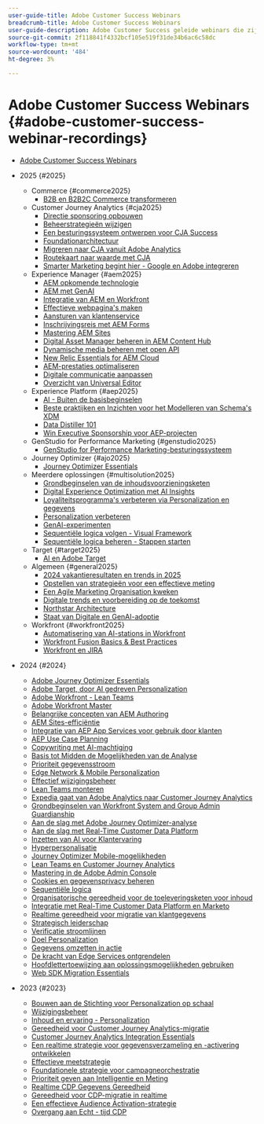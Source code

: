 ```yaml
---
user-guide-title: Adobe Customer Success Webinars
breadcrumb-title: Adobe Customer Success Webinars
user-guide-description: Adobe Customer Success geleide webinars die zijn ontworpen om u te helpen uw investering in Adobe Experience Cloud te optimaliseren. Vergroot waardevolle inzichten om de waarde te maximaliseren en de acceptatie van Adobe-oplossingen te vergroten.
source-git-commit: 2f118841f4332bcf105e519f31de34b6ac6c58dc
workflow-type: tm+mt
source-wordcount: '484'
ht-degree: 3%

---
```



# Adobe Customer Success Webinars {#adobe-customer-success-webinar-recordings}

+ [Adobe Customer Success Webinars](overview.md)
+ 2025 {#2025}
   + Commerce {#commerce2025}
      + [B2B en B2B2C Commerce transformeren](2025/transforming-b2b-commerce.md)
   + Customer Journey Analytics {#cja2025}
      + [Directie sponsoring opbouwen](2025/cja-success.md)
      + [Beheerstrategieën wijzigen](2025/cja-adoption.md)
      + [Een besturingssysteem ontwerpen voor CJA Success](2025/cja-operating-model.md)
      + [Foundationarchitectuur](2025/cja-vision.md)
      + [Migreren naar CJA vanuit Adobe Analytics](2025/analytics-to-cja-migration.md)
      + [Routekaart naar waarde met CJA](2025/roadmap-to-value-cja.md)
      + [Smarter Marketing begint hier - Google en Adobe integreren](2025/smarter-marketing-starts-here-integrating-google-and-adobe.md)
   + Experience Manager {#aem2025}
      + [AEM opkomende technologie](2025/personalized-experiences-aem.md)
      + [AEM met GenAI](2025/aem-genai.md)
      + [Integratie van AEM en Workfront](2025/aem-workfront-integration.md)
      + [Effectieve webpagina&#39;s maken](2025/build-effective-web-pages.md)
      + [Aansturen van klantenservice](2025/driving-customer-engagement.md)
      + [Inschrijvingsreis met AEM Forms](2025/payer-enrollment-journey.md)
      + [Mastering AEM Sites](2025/mastering-aem-sites.md)
      + [Digital Asset Manager beheren in AEM Content Hub](2025/mastering-dam-aem-content-hub.md)
      + [Dynamische media beheren met open API](2025/dynamic-media-open-ai.md)
      + [New Relic Essentials for AEM Cloud](2025/new-relic-essentials-aem-cloud.md)
      + [AEM-prestaties optimaliseren](2025/optimize-aem-performance.md)
      + [Digitale communicatie aanpassen](2025/personalize-digital-communications.md)
      + [Overzicht van Universal Editor](2025/modern-aem-authoring.md)
   + Experience Platform {#aep2025}
      + [AI - Buiten de basisbeginselen](2025/ai-beyond-basics.md)
      + [Beste praktijken en Inzichten voor het Modelleren van Schema&#39;s XDM](2025/model-xdm-schemas.md)
      + [Data Distiller 101](2025/data-distiller-101.md)
      + [Win Executive Sponsorship voor AEP-projecten](2025/exec-sponsorship-aep-projects.md)
   + GenStudio for Performance Marketing {#genstudio2025}
      + [GenStudio for Performance Marketing-besturingssysteem](2025/genstudio-for-performance-marketing-operating-model.md)
   + Journey Optimizer {#ajo2025}
      + [Journey Optimizer Essentials](2025/journey-optimizer-essentials.md)
   + Meerdere oplossingen {#multisolution2025}
      + [Grondbeginselen van de inhoudsvoorzieningsketen](2025/content-supply-chain-basics.md)
      + [Digital Experience Optimization met AI Insights](2025/accelerating-digital-experience-optimization.md)
      + [Loyaliteitsprogramma&#39;s verbeteren via Personalization en gegevens](2025/enhance-loyalty-programs.md)
      + [Personalization verbeteren](2025/enhancing-personalization.md)
      + [GenAI-experimenten](2025/gen-ai-experimentation.md)
      + [Sequentiële logica volgen - Visual Framework](2025/mastering-sequential-logic.md)
      + [Sequentiële logica beheren - Stappen starten](2025/sequential-logic-start-stop.md)
   + Target {#target2025}
      + [AI en Adobe Target](2025/ai-adobe-target.md)
   + Algemeen {#general2025}
      + [2024 vakantieresultaten en trends in 2025](2025/adobe-digital-insights.md)
      + [Opstellen van strategieën voor een effectieve meting](2025/impactful-insights.md)
      + [Een Agile Marketing Organisation kweken](2025/agile-marketing-organization.md)
      + [Digitale trends en voorbereiding op de toekomst](2025/digital-trends-preparing-future.md)
      + [Northstar Architecture](2025/northstar-architecture.md)
      + [Staat van Digitale en GenAI-adoptie](2025/state-of-digital-and-genai-adoption-webinar.md)
   + Workfront {#workfront2025}
      + [Automatisering van AI-stations in Workfront](2025/unlock-efficiency-ai-drive-automation-workfront.md)
      + [Workfront Fusion Basics &amp; Best Practices](2025/adobe-workfront-fusion-best-practices.md)
      + [Workfront en JIRA](2025/workfront-and-jira.md)

+ 2024 {#2024}
   + [Adobe Journey Optimizer Essentials](2024/ajo-essentials.md)
   + [Adobe Target, door AI gedreven Personalization](2024/ai-personalization.md)
   + [Adobe Workfront - Lean Teams](2024/workfront-lean-teams.md)
   + [Adobe Workfront Master](2024/workfront-mastery.md)
   + [Belangrijke concepten van AEM Authoring](2024/aem-authoring-concepts.md)
   + [AEM Sites-efficiëntie](2024/aem-sites-efficiencies.md)
   + [Integratie van AEP App Services voor gebruik door klanten](2024/aep-apps-services-integrations.md)
   + [AEP Use Case Planning](2024/aep-use-case-planning.md)
   + [Copywriting met AI-machtiging](2024/ai-copywriting.md)
   + [Basis tot Midden de Mogelijkheden van de Analyse](2024/basic-to-intermediate-analysis-capabilities.md)
   + [Prioriteit gegevensstroom](2024/data-stream-prioritization.md)
   + [Edge Network &amp; Mobile Personalization](2024/edge-network-mobile-personalization.md)
   + [Effectief wijzigingsbeheer](2024/effective-change-management.md)
   + [Lean Teams monteren](2024/empowering-lean-teams.md)
   + [Expedia gaat van Adobe Analytics naar Customer Journey Analytics](2024/expedia-aa-to-cja.md)
   + [Grondbeginselen van Workfront System and Group Admin Guardianship](2024/workfront-admin-guardianship.md)
   + [Aan de slag met Adobe Journey Optimizer-analyse](2024/getting-started-ajo-analysis.md)
   + [Aan de slag met Real-Time Customer Data Platform](2024/getting-started-rtcdp.md)
   + [Inzetten van AI voor Klantervaring](2024/ai-customer-experience.md)
   + [Hyperpersonalisatie](2024/hyperpersonalization.md)
   + [Journey Optimizer Mobile-mogelijkheden](2024/journey-optimizer-mobile-capabilities.md)
   + [Lean Teams en Customer Journey Analytics](2024/lean-teams-cja.md)
   + [Mastering in de Adobe Admin Console](2024/adobe-admin-console.md)
   + [Cookies en gegevensprivacy beheren](2024/mastering-cookies-data-privacy.md)
   + [Sequentiële logica](2024/sequential-logic.md)
   + [Organisatorische gereedheid voor de toeleveringsketen voor inhoud](2024/organizational-readiness-content-supply-chain.md)
   + [Integratie met Real-Time Customer Data Platform en Marketo](2024/aep-marketo-integration.md)
   + [Realtime gereedheid voor migratie van klantgegevens](2024/rtcdp-migration-readiness.md)
   + [Strategisch leiderschap](2024/strategic-leadership.md)
   + [Verificatie stroomlijnen](2024/streamline-authentication.md)
   + [Doel Personalization](2024/target-personalization.md)
   + [Gegevens omzetten in actie](2024/turning-data-into-action.md)
   + [De kracht van Edge Services ontgrendelen](2024/edge-delivery-services.md)
   + [Hoofdlettertoewijzing aan oplossingsmogelijkheden gebruiken](2024/use-case-mapping.md)
   + [Web SDK Migration Essentials](2024/web-sdk-migration.md)

+ 2023 {#2023}
   + [Bouwen aan de Stichting voor Personalization op schaal](2023/personalization-at-scale.md)
   + [Wijzigingsbeheer](2023/change-management.md)
   + [Inhoud en ervaring - Personalization](2023/content-experiences-personalization.md)
   + [Gereedheid voor Customer Journey Analytics-migratie](2023/cja-migration-readiness.md)
   + [Customer Journey Analytics Integration Essentials](2023/cja-integration-essentials.md)
   + [Een realtime strategie voor gegevensverzameling en -activering ontwikkelen](2023/data-collection-activation-strategy.md)
   + [Effectieve meetstrategie](2023/measurement-strategy.md)
   + [Foundationele strategie voor campagneorchestratie](2023/foundational-strategy-campaign.md)
   + [Prioriteit geven aan Intelligentie en Meting](2023/intelligence-and-measurement.md)
   + [Realtime CDP Gegevens Gereedheid](2023/rtcdp-migration-data-readiness.md)
   + [Gereedheid voor CDP-migratie in realtime](2023/rtcdp-migration-readiness.md)
   + [Een effectieve Audience Activation-strategie](2023/audience-activation.md)
   + [Overgang aan Echt - tijd CDP](2023/aam-to-rtcdp.md)
